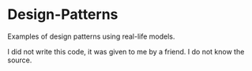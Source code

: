 # Design-Patterns
Examples of design patterns using real-life models.

I did not write this code, it was given to me by a friend. I do not know the source.
